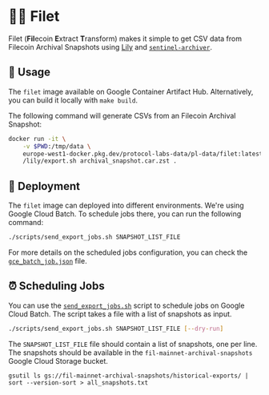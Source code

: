 # :cook: Filet

Filet (**Fil**ecoin **E**xtract **T**ransform) makes it simple to get CSV data from Filecoin Archival Snapshots using [Lily](https://github.com/filecoin-project/lily) and [`sentinel-archiver`](https://github.com/filecoin-project/sentinel-archiver/).

## :rocket: Usage

The `filet` image available on Google Container Artifact Hub. Alternatively, you can build it locally with `make build`.

The following command will generate CSVs from an Filecoin Archival Snapshot:

```bash
docker run -it \
    -v $PWD:/tmp/data \
    europe-west1-docker.pkg.dev/protocol-labs-data/pl-data/filet:latest -- \
    /lily/export.sh archival_snapshot.car.zst .
```

## :hammer: Deployment

The `filet` image can deployed into different environments. We're using Google Cloud Batch. To schedule jobs there, you can run the following command:

```bash
./scripts/send_export_jobs.sh SNAPSHOT_LIST_FILE
```

For more details on the scheduled jobs configuration, you can check the [`gce_batch_job.json`](./gce_batch_job.json) file.

## :alarm_clock: Scheduling Jobs

You can use the [`send_export_jobs.sh`](scripts/send_export_jobs.sh) script to schedule jobs on Google Cloud Batch. The script takes a file with a list of snapshots as input.

```bash
./scripts/send_export_jobs.sh SNAPSHOT_LIST_FILE [--dry-run]
```

The `SNAPSHOT_LIST_FILE` file should contain a list of snapshots, one per line. The snapshots should be available in the `fil-mainnet-archival-snapshots` Google Cloud Storage bucket.

```
gsutil ls gs://fil-mainnet-archival-snapshots/historical-exports/ | sort --version-sort > all_snapshots.txt
```
